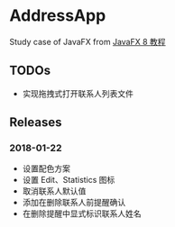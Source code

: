 # AddressApp
Study case of JavaFX from [JavaFX 8 教程](http://code.makery.ch/library/javafx-8-tutorial/zh-cn/)

## TODOs
- 实现拖拽式打开联系人列表文件

## Releases
### 2018-01-22
- 设置配色方案
- 设置 Edit、Statistics 图标
- 取消联系人默认值
- 添加在删除联系人前提醒确认
- 在删除提醒中显式标识联系人姓名
